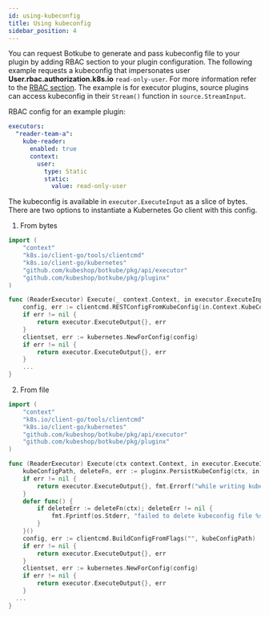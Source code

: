 ```yaml
---
id: using-kubeconfig
title: Using kubeconfig
sidebar_position: 4
---
```


You can request Botkube to generate and pass kubeconfig file to your plugin by adding RBAC section
to your plugin configuration. The following example requests a kubeconfig that impersonates
user **User.rbac.authorization.k8s.io** `read-only-user`. For more information refer to the
[RBAC section](../../features/rbac.md). The example is for executor plugins, source plugins
can access kubeconfig in their `Stream()` function in `source.StreamInput`.

RBAC config for an example plugin:

```yaml
executors:
  "reader-team-a":
    kube-reader:
      enabled: true
      context:
        user:
          type: Static
          static:
            value: read-only-user
```

The kubeconfig is available in `executor.ExecuteInput` as a slice of bytes.
There are two options to instantiate a Kubernetes Go client with this config.

1. From bytes

```go
import (
	"context"
	"k8s.io/client-go/tools/clientcmd"
	"k8s.io/client-go/kubernetes"
	"github.com/kubeshop/botkube/pkg/api/executor"
	"github.com/kubeshop/botkube/pkg/pluginx"
)

func (ReaderExecutor) Execute(_ context.Context, in executor.ExecuteInput) (executor.ExecuteOutput, error) {
	config, err := clientcmd.RESTConfigFromKubeConfig(in.Context.KubeConfig)
	if err != nil {
		return executor.ExecuteOutput{}, err
	}
	clientset, err := kubernetes.NewForConfig(config)
	if err != nil {
		return executor.ExecuteOutput{}, err
	}
	...
}
```

2. From file

```go
import (
	"context"
	"k8s.io/client-go/tools/clientcmd"
	"k8s.io/client-go/kubernetes"
	"github.com/kubeshop/botkube/pkg/api/executor"
	"github.com/kubeshop/botkube/pkg/pluginx"
)

func (ReaderExecutor) Execute(ctx context.Context, in executor.ExecuteInput) (executor.ExecuteOutput, error) {
	kubeConfigPath, deleteFn, err := pluginx.PersistKubeConfig(ctx, in.Context.KubeConfig)
	if err != nil {
		return executor.ExecuteOutput{}, fmt.Errorf("while writing kubeconfig file: %w", err)
	}
	defer func() {
		if deleteErr := deleteFn(ctx); deleteErr != nil {
			fmt.Fprintf(os.Stderr, "failed to delete kubeconfig file %s: %v", kubeConfigPath, deleteErr)
		}
	}()
	config, err := clientcmd.BuildConfigFromFlags("", kubeConfigPath)
	if err != nil {
		return executor.ExecuteOutput{}, err
	}
	clientset, err := kubernetes.NewForConfig(config)
	if err != nil {
		return executor.ExecuteOutput{}, err
	}
  ...
}
```

